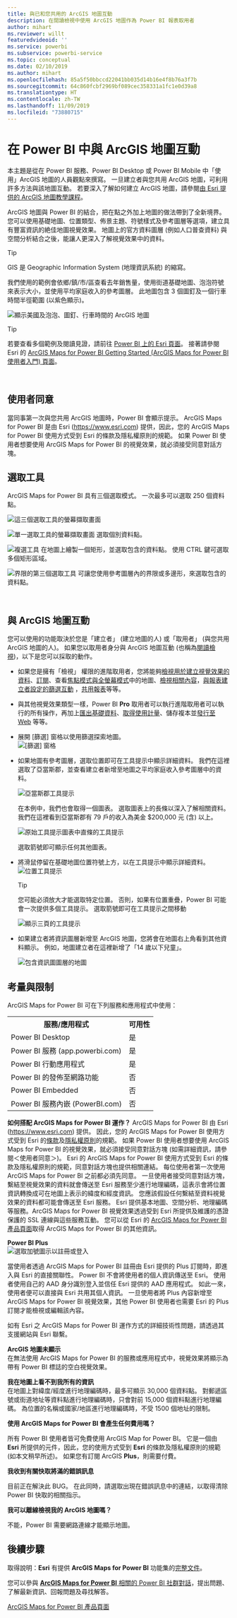 ```yaml
---
title: 與已和您共用的 ArcGIS 地圖互動
description: 在閱讀檢視中使用 ArcGIS 地圖作為 Power BI 報表取用者
author: mihart
ms.reviewer: willt
featuredvideoid: ''
ms.service: powerbi
ms.subservice: powerbi-service
ms.topic: conceptual
ms.date: 02/10/2019
ms.author: mihart
ms.openlocfilehash: 85a5f50bbccd22041bb035d14b16e4f8b76a3f7b
ms.sourcegitcommit: 64c860fcbf2969bf089cec358331a1fc1e0d39a8
ms.translationtype: HT
ms.contentlocale: zh-TW
ms.lasthandoff: 11/09/2019
ms.locfileid: "73880715"
---
```

# <a name="interacting-with-arcgis-maps-in-power-bi"></a>在 Power BI 中與 ArcGIS 地圖互動
本主題是從在 Power BI 服務、Power BI Desktop 或 Power BI Mobile 中「使用」ArcGIS 地圖的人員觀點來撰寫。 一旦建立者與您共用 ArcGIS 地圖，可利用許多方法與該地圖互動。  若要深入了解如何建立 ArcGIS 地圖，請參閱[由 Esri 提供的 ArcGIS 地圖教學課程](../visuals/power-bi-visualization-arcgis.md)。

ArcGIS 地圖與 Power BI 的結合，把在點之外加上地圖的做法帶到了全新境界。 您可以使用基礎地圖、位置類型、佈景主題、符號樣式及參考圖層等選項，建立具有豐富資訊的絶佳地圖視覺效果。 地圖上的官方資料圖層 (例如人口普查資料) 與空間分析結合之後，能讓人更深入了解視覺效果中的資料。

> [!TIP]
> GIS 是 Geographic Information System (地理資訊系統) 的縮寫。
> 

我們使用的範例會依鄉/鎮/市/區查看去年銷售量，使用街道基礎地圖、泡泡符號來表示大小，並使用平均家庭收入的參考圖層。 此地圖包含 3 個圖釘及一個行車時間半徑範圍 (以紫色顯示)。

![顯示美國及泡泡、圖釘、行車時間的 ArcGIS 地圖](media/power-bi-visualizations-arcgis/power-bi-arcgis-esri-new.png)

> [!TIP]
> 若要查看多個範例及閱讀見證，請前往 [Power BI 上的 Esri 頁面](https://www.esri.com/powerbi)。 接著請參閱 Esri 的 [ArcGIS Maps for Power BI Getting Started (ArcGIS Maps for Power BI 使用者入門) 頁面](https://doc.arcgis.com/en/maps-for-powerbi/get-started/about-maps-for-power-bi.htm)。
> 
> 

<br/>

## <a name="user-consent"></a>使用者同意
當同事第一次與您共用 ArcGIS 地圖時，Power BI 會顯示提示。 ArcGIS Maps for Power BI 是由 Esri (https://www.esri.com) 提供，因此，您的 ArcGIS Maps for Power BI 使用方式受到 Esri 的條款及隱私權原則的規範。 如果 Power BI 使用者想要使用 ArcGIS Maps for Power BI 的視覺效果，就必須接受同意對話方塊。

## <a name="selection-tools"></a>選取工具
ArcGIS Maps for Power BI 具有三個選取模式。 一次最多可以選取 250 個資料點。

![這三個選取工具的螢幕擷取畫面](media/power-bi-visualizations-arcgis/power-bi-esri-selection-tools2.png)

![單一選取工具的螢幕擷取畫面](media/power-bi-visualizations-arcgis/power-bi-esri-selection-single2.png) 選取個別資料點。

![複選工具](media/power-bi-visualizations-arcgis/power-bi-esri-selection-marquee2.png) 在地圖上繪製一個矩形，並選取包含的資料點。 使用 CTRL 鍵可選取多個矩形區域。

![界限的第三個選取工具](media/power-bi-visualizations-arcgis/power-bi-esri-selection-reference-layer2.png) 可讓您使用參考圖層內的界限或多邊形，來選取包含的資料點。

<br/>

## <a name="interacting-with-an-arcgis-map"></a>與 ArcGIS 地圖互動
您可以使用的功能取決於您是「建立者」  (建立地圖的人) 或「取用者」  (與您共用 ArcGIS 地圖的人)。 如果您以取用者身分與 ArcGIS 地圖互動 (也稱為[閱讀檢視](../consumer/end-user-reading-view.md))，以下是您可以採取的動作。

* 如果您是擁有「檢視」  權限的進階取用者，您將能夠[檢視用於建立視覺效果的資料](../consumer/end-user-show-data.md)、[訂閱](../consumer/end-user-subscribe.md)、查看[焦點模式與全螢幕模式](../consumer/end-user-focus.md)中的地圖、[檢視相關內容](../consumer/end-user-related.md)，[與報表建立者設定的篩選互動](../consumer/end-user-report-filter.md)  ，[共用報表](../service-share-reports.md)等等。

* 與其他視覺效果類型一樣，Power BI **Pro** 取用者可以執行進階取用者可以執行的所有操作，再加上[匯出基礎資料](../visuals/power-bi-visualization-export-data.md)、[取得使用計量](../service-usage-metrics.md)、儲存複本並[發行至 Web](../service-publish-to-web.md) 等等。

    
* 展開 [篩選]  窗格以使用篩選探索地圖。   
    ![[篩選] 窗格](media/power-bi-visualizations-arcgis/power-bi-filter-newer.png)  
* 如果地圖有參考圖層，選取位置即可在工具提示中顯示詳細資料。 我們在這裡選取了亞當斯郡，並查看建立者新增至地圖之平均家庭收入參考圖層中的資料。
  
    ![亞當斯郡工具提示](media/power-bi-visualizations-arcgis/power-bi-reference-layer.png)  
  
    在本例中，我們也會取得一個圖表。 選取圖表上的長條以深入了解相關資料。 我們在這裡看到亞當斯郡有 79 戶的收入為美金 $200,000 元 (含) 以上。
  
    ![原始工具提示圖表中直條的工具提示](media/power-bi-visualizations-arcgis/power-bi-tooltip-chart.png)
  
    選取箭號即可顯示任何其他圖表。
* 將滑鼠停留在基礎地圖位置符號上方，以在工具提示中顯示詳細資料。     
  ![位置工具提示](media/power-bi-visualizations-arcgis/power-bi-arcgis-hover.png)
  
  > [!TIP]
  > 您可能必須放大才能選取特定位置。  否則，如果有位置重疊，Power BI 可能會一次提供多個工具提示。 選取箭號即可在工具提示之間移動
  > 
  > ![顯示三頁的工具提示](media/power-bi-visualizations-arcgis/power-bi-3-screens.png)
  > 
  > 
* 如果建立者將資訊圖層新增至 ArcGIS 地圖，您將會在地圖右上角看到其他資料顯示。  例如，地圖建立者在這裡新增了「14 歲以下兒童」。
  
    ![包含資訊圖圖層的地圖](media/power-bi-visualizations-arcgis/power-bi-demographics.png)

## <a name="considerations-and-limitations"></a>考量與限制
ArcGIS Maps for Power BI 可在下列服務和應用程式中使用：

<table>
<tr><th>服務/應用程式</th><th>可用性</th></tr>
<tr>
<td>Power BI Desktop</td>
<td>是</td>
</tr>
<tr>
<td>Power BI 服務 (app.powerbi.com)</td>
<td>是</td>
</tr>
<tr>
<td>Power BI 行動應用程式</td>
<td>是</td>
</tr>
<tr>
<td>Power BI 的發佈至網路功能</td>
<td>否</td>
</tr>
<tr>
<td>Power BI Embedded</td>
<td>否</td>
</tr>
<tr>
<td>Power BI 服務內嵌 (PowerBI.com)</td>
<td>否</td>
</tr>
</table>

**如何搭配 ArcGIS Maps for Power BI 運作？**
ArcGIS Maps for Power BI 由 Esri (https://www.esri.com) 提供。 因此，您的 ArcGIS Maps for Power BI 使用方式受到 Esri 的[條款](https://go.microsoft.com/fwlink/?LinkID=8263222)及[隱私權原則](https://go.microsoft.com/fwlink/?LinkID=826323)的規範。 如果 Power BI 使用者想要使用 ArcGIS Maps for Power BI 的視覺效果，就必須接受同意對話方塊 (如需詳細資訊，請參閱＜使用者同意＞)。  Esri 的 ArcGIS Maps for Power BI 使用方式受到 Esri 的條款及隱私權原則的規範，同意對話方塊也提供相關連結。 每位使用者第一次使用 ArcGIS Maps for Power BI 之前都必須先同意。 一旦使用者接受同意對話方塊，繫結至視覺效果的資料就會傳送至 Esri 服務至少進行地理編碼，這表示會將位置資訊轉換成可在地圖上表示的緯度和經度資訊。 您應該假設任何繫結至資料視覺效果的資料都可能會傳送至 Esri 服務。 Esri 提供基本地圖、空間分析、地理編碼等服務。ArcGIS Maps for Power BI 視覺效果透過受到 Esri 所提供及維護的憑證保護的 SSL 連線與這些服務互動。 您可以從 Esri 的 [ArcGIS Maps for Power BI 產品頁面](https://www.esri.com/powerbi)取得 ArcGIS Maps for Power BI 的其他資訊。

**Power BI Plus**    
![選取加號圖示以註冊或登入](media/power-bi-visualizations-arcgis/power-bi-plus.png)

當使用者透過 ArcGIS Maps for Power BI 註冊由 Esri 提供的 Plus 訂閱時，即進入與 Esri 的直接關聯性。 Power BI 不會將使用者的個人資訊傳送至 Esri。 使用者使用自己的 AAD 身分識別登入並信任 Esri 提供的 AAD 應用程式。 如此一來，使用者便可以直接與 Esri 共用其個人資訊。 一旦使用者將 Plus 內容新增至 ArcGIS Maps for Power BI 視覺效果，其他 Power BI 使用者也需要 Esri 的 Plus 訂閱才能檢視或編輯該內容。 

如有 Esri 之 ArcGIS Maps for Power BI 運作方式的詳細技術性問題，請透過其支援網站與 Esri 聯繫。

**ArcGIS 地圖未顯示**    
在無法使用 ArcGIS Maps for Power BI 的服務或應用程式中，視覺效果將顯示為帶有 Power BI 標誌的空白視覺效果。

**我在地圖上看不到我所有的資訊**    
在地圖上對緯度/經度進行地理編碼時，最多可顯示 30,000 個資料點。 對郵遞區號或街道地址等資料點進行地理編碼時，只會對前 15,000 個資料點進行地理編碼。 為位置的名稱或國家/地區進行地理編碼時，不受 1500 個地址的限制。

**使用 ArcGIS Maps for Power BI 會產生任何費用嗎？**

所有 Power BI 使用者皆可免費使用 ArcGIS Map for Power BI。 它是一個由 **Esri** 所提供的元件，因此，您的使用方式受到 **Esri** 的條款及隱私權原則的規範 (如本文稍早所述)。 如果您有訂閱 ArcGIS **Plus**，則需要付費。

**我收到有關快取將滿的錯誤訊息**

目前正在解決此 BUG。  在此同時，請選取出現在錯誤訊息中的連結，以取得清除 Power BI 快取的相關指示。

**我可以離線檢視我的 ArcGIS 地圖嗎？**

不能，Power BI 需要網路連線才能顯示地圖。

## <a name="next-steps"></a>後續步驟
取得說明：**Esri** 有提供 **ArcGIS Maps for Power BI** 功能集的[完整文件](https://go.microsoft.com/fwlink/?LinkID=828772)。

您可以參與 [**ArcGIS Maps for Power BI** 相關的 Power BI 社群對話](https://go.microsoft.com/fwlink/?LinkID=828771)，提出問題、了解最新資訊、回報問題及尋找解答。


[ArcGIS Maps for Power BI 產品頁面](https://www.esri.com/powerbi)
